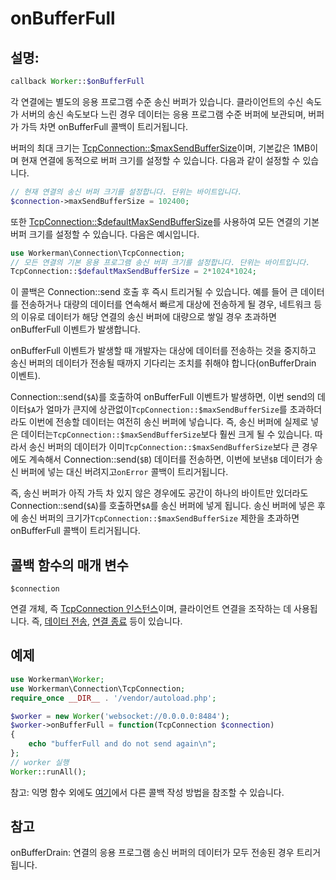 # onBufferFull
## 설명:
```php
callback Worker::$onBufferFull
```

각 연결에는 별도의 응용 프로그램 수준 송신 버퍼가 있습니다. 클라이언트의 수신 속도가 서버의 송신 속도보다 느린 경우 데이터는 응용 프로그램 수준 버퍼에 보관되며, 버퍼가 가득 차면 onBufferFull 콜백이 트리거됩니다.

버퍼의 최대 크기는 [TcpConnection::$maxSendBufferSize](../tcp-connection/max-send-buffer-size.md)이며, 기본값은 1MB이며 현재 연결에 동적으로 버퍼 크기를 설정할 수 있습니다. 다음과 같이 설정할 수 있습니다.
```php
// 현재 연결의 송신 버퍼 크기를 설정합니다. 단위는 바이트입니다.
$connection->maxSendBufferSize = 102400;
```
또한 [TcpConnection::$defaultMaxSendBufferSize](../tcp-connection/default-max-send-buffer-size.md)를 사용하여 모든 연결의 기본 버퍼 크기를 설정할 수 있습니다. 다음은 예시입니다.
```php
use Workerman\Connection\TcpConnection;
// 모든 연결의 기본 응용 프로그램 송신 버퍼 크기를 설정합니다. 단위는 바이트입니다.
TcpConnection::$defaultMaxSendBufferSize = 2*1024*1024;
```

이 콜백은 Connection::send 호출 후 즉시 트리거될 수 있습니다. 예를 들어 큰 데이터를 전송하거나 대량의 데이터를 연속해서 빠르게 대상에 전송하게 될 경우, 네트워크 등의 이유로 데이터가 해당 연결의 송신 버퍼에 대량으로 쌓일 경우 초과하면 onBufferFull 이벤트가 발생합니다.

onBufferFull 이벤트가 발생할 때 개발자는 대상에 데이터를 전송하는 것을 중지하고 송신 버퍼의 데이터가 전송될 때까지 기다리는 조치를 취해야 합니다(onBufferDrain 이벤트). 

Connection::send(`$A`)를 호출하여 onBufferFull 이벤트가 발생하면, 이번 send의 데이터`$A`가 얼마가 큰지에 상관없이`TcpConnection::$maxSendBufferSize`를 초과하더라도 이번에 전송할 데이터는 여전히 송신 버퍼에 넣습니다. 즉, 송신 버퍼에 실제로 넣은 데이터는`TcpConnection::$maxSendBufferSize`보다 훨씬 크게 될 수 있습니다. 따라서 송신 버퍼의 데이터가 이미`TcpConnection::$maxSendBufferSize`보다 큰 경우에도 계속해서 Connection::send(`$B`) 데이터를 전송하면, 이번에 보낸`$B` 데이터가 송신 버퍼에 넣는 대신 버려지고`onError` 콜백이 트리거됩니다.

즉, 송신 버퍼가 아직 가득 차 있지 않은 경우에도 공간이 하나의 바이트만 있더라도 Connection::send(```$A```)를 호출하면```$A```를 송신 버퍼에 넣게 됩니다. 송신 버퍼에 넣은 후에 송신 버퍼의 크기가`TcpConnection::$maxSendBufferSize` 제한을 초과하면 onBufferFull 콜백이 트리거됩니다.


## 콜백 함수의 매개 변수

``` $connection ```

연결 개체, 즉 [TcpConnection 인스턴스](../tcp-connection.md)이며, 클라이언트 연결을 조작하는 데 사용됩니다. 즉, [데이터 전송](../tcp-connection/send.md), [연결 종료](../tcp-connection/close.md) 등이 있습니다.


## 예제
```php
use Workerman\Worker;
use Workerman\Connection\TcpConnection;
require_once __DIR__ . '/vendor/autoload.php';

$worker = new Worker('websocket://0.0.0.0:8484');
$worker->onBufferFull = function(TcpConnection $connection)
{
    echo "bufferFull and do not send again\n";
};
// worker 실행
Worker::runAll();
```

참고: 익명 함수 외에도 [여기](../faq/callback_methods.md)에서 다른 콜백 작성 방법을 참조할 수 있습니다.


## 참고
onBufferDrain: 연결의 응용 프로그램 송신 버퍼의 데이터가 모두 전송된 경우 트리거됩니다.
